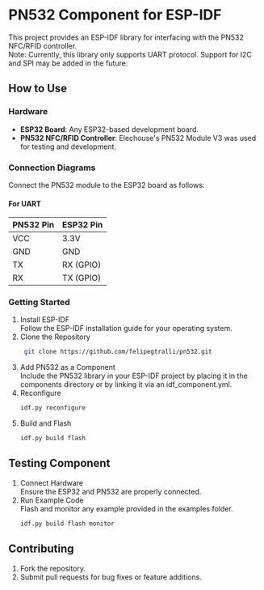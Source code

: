 # PN532 Component for ESP-IDF
This project provides an ESP-IDF library for interfacing with the PN532 NFC/RFID controller.  
Note: Currently, this library only supports UART protocol. Support for I2C and SPI may be added in the future.

## How to Use
### Hardware
- **ESP32 Board**: Any ESP32-based development board.
- **PN532 NFC/RFID Controller**: Elechouse's PN532 Module V3 was used for testing and development.

### Connection Diagrams
Connect the PN532 module to the ESP32 board as follows:
#### For UART
| PN532 Pin | ESP32 Pin |
|-----------|-----------|
| VCC       | 3.3V      |
| GND       | GND       |
| TX        | RX (GPIO) |
| RX        | TX (GPIO) |

### Getting Started
1. Install ESP-IDF<br>
 Follow the ESP-IDF installation guide for your operating system.  
2. Clone the Repository
   ```sh
    git clone https://github.com/felipegtralli/pn532.git
    ```
3. Add PN532 as a Component<br>
 Include the PN532 library in your ESP-IDF project by placing it in the components directory or by linking it via an idf_component.yml.
4. Reconfigure
   ```sh
   idf.py reconfigure
   ```
5. Build and Flash
    ```sh
    idf.py build flash
    ```
    
## Testing Component
1. Connect Hardware<br>
 Ensure the ESP32 and PN532 are properly connected.
2. Run Example Code<br>
 Flash and monitor any example provided in the examples folder.
    ```sh
    idf.py build flash monitor
    ```
    
## Contributing
1. Fork the repository.
2. Submit pull requests for bug fixes or feature additions.

